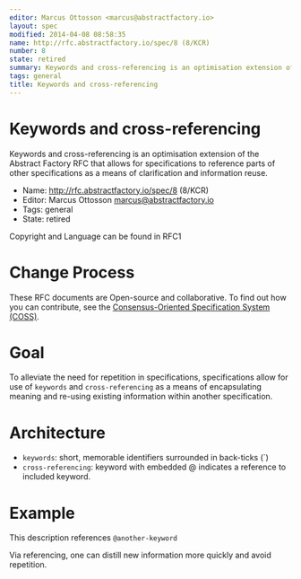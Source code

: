 ```yaml
---
editor: Marcus Ottosson <marcus@abstractfactory.io>
layout: spec
modified: 2014-04-08 08:58:35
name: http://rfc.abstractfactory.io/spec/8 (8/KCR)
number: 8
state: retired
summary: Keywords and cross-referencing is an optimisation extension of the Abstract Factory RFC that allows for specifications to reference parts of other specifications as a means of clarification and information reuse.
tags: general
title: Keywords and cross-referencing
---
```


# Keywords and cross-referencing

Keywords and cross-referencing is an optimisation extension of the Abstract Factory RFC that allows for specifications to reference parts of other specifications as a means of clarification and information reuse.

* Name: http://rfc.abstractfactory.io/spec/8 (8/KCR)
* Editor: Marcus Ottosson <marcus@abstractfactory.io>
* Tags: general
* State: retired

Copyright and Language can be found in RFC1

# Change Process

These RFC documents are Open-source and collaborative. To find out how you can contribute, see the [Consensus-Oriented Specification System (COSS)](http://www.digistan.org/spec:1/COSS).

# Goal

To alleviate the need for repetition in specifications, specifications allow for use of `keywords` and `cross-referencing` as a means of encapsulating meaning and re-using existing information within another specification.

# Architecture

* `keywords`: short, memorable identifiers surrounded in back-ticks (`)
* `cross-referencing`: keyword with embedded @ indicates a reference to included keyword.

# Example

This description references `@another-keyword`

Via referencing, one can distill new information more quickly and avoid repetition.